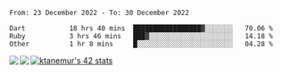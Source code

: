 <!--START_SECTION:waka-->

```text
From: 23 December 2022 - To: 30 December 2022

Dart           18 hrs 40 mins  █████████████████▓░░░░░░░   70.06 %
Ruby           3 hrs 46 mins   ███▓░░░░░░░░░░░░░░░░░░░░░   14.18 %
Other          1 hr 8 mins     █░░░░░░░░░░░░░░░░░░░░░░░░   04.28 %
```

<!--END_SECTION:waka-->
<a href="https://github.com/anuraghazra/github-readme-stats">
  <img align="left" src="https://github-readme-stats.vercel.app/api?username=Tanesan&count_private=true&show_icons=true" />
<img align="left" src="https://github-readme-stats.vercel.app/api/top-langs/?username=Tanesan" />
</a>

[![ktanemur's 42 stats](https://badge42.vercel.app/api/v2/cl1wslf6s002109l771rng2w8/stats?cursusId=21&coalitionId=62)](https://github.com/JaeSeoKim/badge42)
